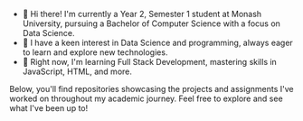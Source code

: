 - 👋 Hi there! I'm currently a Year 2, Semester 1 student at Monash University, pursuing a Bachelor of Computer Science with a focus on Data Science.
- 👀 I have a keen interest in Data Science and programming, always eager to learn and explore new technologies.
- 🌱 Right now, I'm learning Full Stack Development, mastering skills in JavaScript, HTML, and more.

Below, you'll find repositories showcasing the projects and assignments I've worked on throughout my academic journey. Feel free to explore and see what I've been up to!

